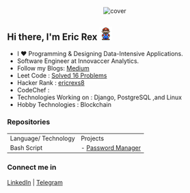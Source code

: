 <div align="center">
<img align="center" width="75%" height = "75%" src="https://static01.nyt.com/images/2020/07/02/business/02Techfix-illo/01Techfix-illo-jumbo.gif?quality=90&auto=webp" alt="cover" />
</div>

## Hi there, I'm Eric Rex <img src="https://github.com/ericraymundrex/ericraymundrex/blob/main/Mario_Hello_Big.gif?raw=true" width="30px">

- I  ♥️  Programming & Designing Data-Intensive Applications.
- Software Engineer at Innovaccer Analytics.
- Follow my Blogs: [Medium](https://medium.com/@ericrexs8)
- Leet Code               : [Solved 16 Problems](https://leetcode.com/ericrex09/)
- Hacker Rank             : [ericrexs8](https://www.hackerrank.com/ericrexs8)
- CodeChef                : 
- Technologies Working on : Django, PostgreSQL ,and Linux
- Hobby Technologies      : Blockchain

### Repositories

<table>
  <tr>
    <td>Language/ Technology</td>
    <td>Projects</td>
  </tr>
  <tr>
    <td>Bash Script</td>
    <td>
      - <a href="https://github.com/ericraymundrex/Project1_Innovaccer_Training-External-">Password Manager</a>
    </td>
  </tr>
</table>



### Connect me in
[LinkedIn](https://www.linkedin.com/in/ericrex/) | [Telegram](https://t.me/ericrex20)
